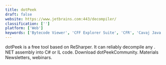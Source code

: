 ```yaml
---
title: dotPeek
draft: false 
website: https://www.jetbrains.com:443/decompiler/
classification: ['']
platform: ['Web']
keywords: ['Bytecode Viewer', 'CFF Explorer Suite', 'CFR', 'Cavaj Java Decompiler', 'GrayWolf', 'ILSpy', 'Java Class File Editor', 'MSIL Disassembler', 'MonoDevelop', 'Netbeans', 'PEBrowse64 Professional', 'Procyon', 'PyCharm', 'Qt Creator', 'Xcode', 'Zeta Resource Editor', 'dnSpy']
---
```

dotPeek is a free tool based on ReSharper. It can reliably decompile any . NET assembly into C# or IL code. Download dotPeekCommunity. Materials Newsletters, webinars.